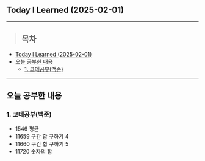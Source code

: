## Today I Learned (2025-02-01)
---
> ## 목차
- [Today I Learned (2025-02-01)](#today-i-learned-2025-02-01)
- [오늘 공부한 내용](#오늘-공부한-내용)
  - [1. 코테공부(백준)](#1-코테공부백준)
---

## 오늘 공부한 내용
### 1. 코테공부(백준)
- 1546 평균
- 11659 구간 합 구하기 4
- 11660 구간 합 구하기 5
- 11720 숫자의 합

<!-- <img src="이미지 주소" width="100%" height="100%"/> -->
